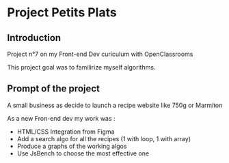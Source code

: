 # Project Petits Plats

## Introduction 

Project n°7 on my Front-end Dev curiculum with OpenClassrooms

This project goal was to familirize myself algorithms.

## Prompt of the project

A small business as decide to launch a recipe website like 750g or Marmiton

As a new Fron-end dev my work was :
  - HTML/CSS Integration from Figma
  - Add a search algo for all the recipes (1 with loop, 1 with array)
  - Produce a graphs of the working algos
  - Use JsBench to choose the most effective one
